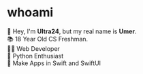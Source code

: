# whoami
👋 Hey, I'm **Ultra24**, but my real name is **Umer**. <br>
📚 18 Year Old CS Freshman. <br>
👨‍💻 Web Developer <br>
🐍 Python Enthusiast <br>
📱 Make Apps in Swift and SwiftUI <br>

<!---
Ultra24/Ultra24 is a ✨ special ✨ repository because its `README.md` (this file) appears on your GitHub profile.
You can click the Preview link to take a look at your changes.
--->
